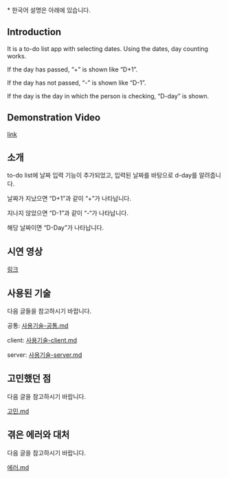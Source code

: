 \* 한국어 설명은 아래에 있습니다.

## Introduction

It is a to-do list app with selecting dates. Using the dates, day counting works.

If the day has passed, “+” is shown like “D+1”.

If the day has not passed, “-” is shown like “D-1”.

If the day is the day in which the person is checking, “D-day” is shown.

## Demonstration Video

[link](https://youtu.be/mM6YJQZSQzw)

## 소개

to-do list에 날짜 입력 기능이 추가되었고, 입력된 날짜를 바탕으로 d-day를 알려줍니다.

날짜가 지났으면 “D+1”과 같이 “+”가 나타납니다.

지나지 않았으면 “D-1”과 같이 “-“가 나타납니다.

해당 날짜이면 “D-Day”가 나타납니다.

## 시연 영상

[링크](https://youtu.be/mM6YJQZSQzw)

## 사용된 기술

다음 글들을 참고하시기 바랍니다.

공통: [사용기술-공통.md](사용기술-공통.md)

client: [사용기술-client.md](사용기술-client.md)

server: [사용기술-server.md](사용기술-server.md)

## 고민했던 점

다음 글을 참고하시기 바랍니다.

[고민.md](고민.md)

## 겪은 에러와 대처

다음 글을 참고하시기 바랍니다.

[에러.md](에러.md)
